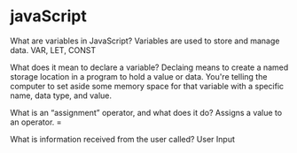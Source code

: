 # javaScript

What are variables in JavaScript?
Variables are used to store and manage data.
VAR, LET, CONST

What does it mean to declare a variable?
Declaing means to create a named storage location in a program to hold a value or data. You're telling the computer to set aside some memory space for that variable with a specific name, data type, and value.

What is an “assignment” operator, and what does it do?
Assigns a value to an operator. =

What is information received from the user called?
User Input 